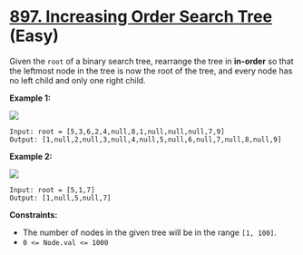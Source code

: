 # [897. Increasing Order Search Tree][link] (Easy)

[link]: https://leetcode.com/problems/increasing-order-search-tree/

Given the `root` of a binary search tree, rearrange the tree in **in-order** so that the leftmost
node in the tree is now the root of the tree, and every node has no left child and only one right
child.

**Example 1:**

![](https://assets.leetcode.com/uploads/2020/11/17/ex1.jpg)

```
Input: root = [5,3,6,2,4,null,8,1,null,null,null,7,9]
Output: [1,null,2,null,3,null,4,null,5,null,6,null,7,null,8,null,9]
```

**Example 2:**

![](https://assets.leetcode.com/uploads/2020/11/17/ex2.jpg)

```
Input: root = [5,1,7]
Output: [1,null,5,null,7]
```

**Constraints:**

- The number of nodes in the given tree will be in the range `[1, 100]`.
- `0 <= Node.val <= 1000`
